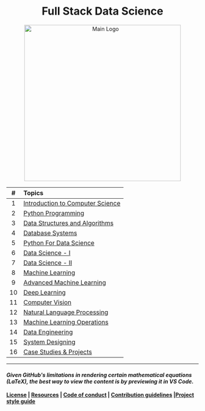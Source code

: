 <h1 align="center">Full Stack Data Science</h1>

<p align="center"><a href="https://github.com/kannanjayachandran/Full-Stack-Data-Science"><img src="Logo.png" alt="Main Logo" height=410></a>



| #     | Topics                                                                                           |
| :---: | :------------------------------------------------------------------------------------------------| 
|   1   | [Introduction to Computer Science](./01.%20Introduction%20to%20Computer%20Science/Readme.md)     |
|   2   | [Python Programming](./02.%20Python%20Programming/Readme.md)                                     |
|   3   | [Data Structures and Algorithms](./03.%20Data%20Structures%20and%20Algorithms/Readme.md)         |
|   4   | [Database Systems](./04.%20Database%20Systems/Readme.md)                                         |
|   5   | [Python For Data Science](./05.%20Python%20for%20Data%20Science/Readme.md)                       |
|   6   | [Data Science - I](./06.%20Data_Science-I/Readme.md)                                             |
|   7   | [Data Science - II](./07.%20Data_Science-II/Readme.md)                                           |
|   8   | [Machine Learning](./08.%20Machine%20Learning/Readme.md)                                         |
|   9   | [Advanced Machine Learning](./09.%20Advanced%20Machine%20Learning/Readme.md)                     |
|  10   | [Deep Learning](./10.%20Deep%20Learning/Readme.md)                                               |
|  11   | [Computer Vision](./11.%20Computer%20Vision/Readme.md)                                           |
|  12   | [Natural Language Processing](./12.%20Natural%20Language%20Processing/Readme.md)                 |
|  13   | [Machine Learning Operations](13.%20Machine%20Learning%20Operations/Readme.md)                   |
|  14   | [Data Engineering](15.%20Data%20Engineering/Readme.md)                                           |
|  15   | [System Designing](14.%20System%20Designing/Readme.md)                                           |
|  16   | [Case Studies & Projects](./16.%20Case%20Studies/Readme.md)                                      |


</p>

---

#### _Given GitHub's limitations in rendering certain mathematical equations (LaTeX), the best way to view the content is by previewing it in VS Code._

**[License](LICENSE) | [Resources](Resources.md) | [Code of conduct](CODE_OF_CONDUCT.md) | [Contribution guidelines](CONTRIBUTING.md) |[Project style guide](Style_Guide.md)**
